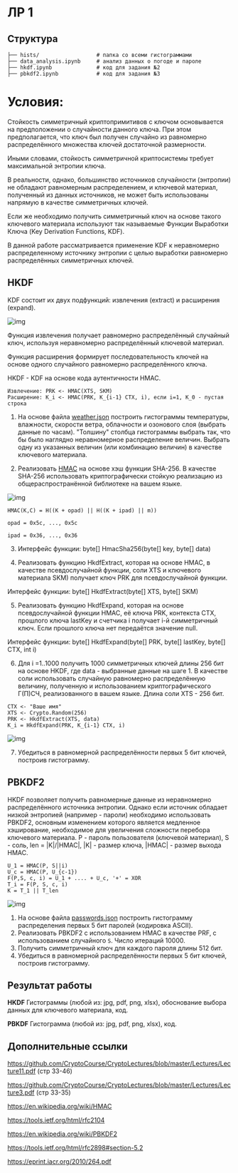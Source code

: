 # ЛР 1

## Структура 
```
├── hists/                  # папка со всеми гистограммами
├── data_analysis.ipynb     # анализ данных о погоде и пароле
├── hkdf.ipynb              # код для задания №2 
├── pbkdf2.ipynb            # код для задания №3
```

# Условия:
Стойкость симметричный криптопримитивов с ключом основывается на предположении о случайности данного ключа. При этом предполагается, что ключ был получен случайно из равномерно распределённого множества ключей достаточной размерности.

Иными словами, стойкость симметричной криптосистемы требует максимальной энтропии ключа.

В реальности, однако, большинство источников случайности (энтропии) не обладают равномерным распределением, и ключевой материал, полученный из данных источников, не может быть использованы напрямую в качестве симметричных ключей.

Если же необходимо получить симметричный ключ на основе такого ключевого материала используют так называемые Функции Выработки Ключа (Key Derivation Functions, KDF).

В данной работе рассматривается применение KDF к неравномерно распределенному источнику энтропии с целью выработки равномерно распределённых симметричных ключей.

## HKDF

KDF состоит их двух подфункций: извлечения (extract) и расширения (expand).

![img](https://www.researchgate.net/profile/Chai_Wen_Chuah/publication/287478235/figure/download/fig2/AS:485409286299648@1492742000050/Extract-then-expand-model-for-KDFs.png)

Функция извлечения получает равномерно распределённый случайный ключ, используя неравномерно распределённый ключевой материал.

Функция расширения формирует последовательность ключей на основе одного случайного равномерно распределённого ключа.

HKDF - KDF на основе кода аутентичности HMAC. 
```
Извлечение: PRK <- HMAC(XTS, SKM)
Расширение: K_i <- HMAC(PRK, К_{i-1} CTX, i), если i=1, K_0 - пустая строка
```

1. На основе файла [weather.json](https://github.com/CryptoCourse/CryptoLabs/blob/master/Impl/weather.json) построить гистограммы температуры, влажности, скорости ветра, облачности и озонового слоя (выбрать данные по часам). "Толшину" столбца гистограммы выбрать так, что бы было наглядно неравномерное распределение величин. Выбрать одну из указанных величин (или комбинацию величин) в качестве ключевого материала.

2. Реализовать [HMAC](https://en.wikipedia.org/wiki/HMAC) на основе хэш функции SHA-256. В качестве SHA-256 использовать криптографически стойкую реализацию из общераспространённой библиотеке на вашем языке.

![img](https://encrypted-tbn0.gstatic.com/images?q=tbn%3AANd9GcR45Fu58KVP7gP_YF4SnuWl0kR5hYwawtMpiIpVBqUHU4RtYmGa)

`HMAC(K,C) = H((K + opad) || H((K + ipad) || m))`

`opad = 0x5c, ..., 0x5c`

`ipad = 0x36, ..., 0x36`

3. Интерфейс функции: byte[] HmacSha256(byte[] key, byte[] data)

4. Реализовать функцию HkdfExtract, которая на основе HMAC, в качестве псевдослучайной функции, соли XTS и ключевого материала SKM) получает ключ PRK для псевдослучайной функции.

Интерфейс функции: byte[] HkdfExtract(byte[] XTS, byte[] SKM)

5. Реализовать функцию HkdfExpand, которая на основе псевдослучайной функции HMAC, её ключа PRK, контекста CTX, прошлого ключа lastKey и счетчика i получает i-й симметричный ключ. Если прошлого ключа нет передаётся значение null.

Интерфейс функции: byte[] HkdfExpand(byte[] PRK, byte[] lastKey, byte[] CTX, int i)

6. Для i =1..1000 получить 1000 симметричных ключей длины 256 бит на основе HKDF, где data - выбранные данные на шаге 1.
В качестве соли использовать случайную равномерно распределённую величину, полученную и использованием криптографического Г(П)СЧ, реализованного в вашем языке. Длина соли XTS - 256 бит.

```
CTX <- "Ваше имя"
XTS <- Crypto.Random(256)
PRK <- HkdfExtract(XTS, data)
K_i = HkdfExpand(PRK, K_{i-1} CTX, i)
```

![img](https://webee.technion.ac.il/~hugo/kdf/hkdf-fig.jpg)

7. Убедиться в равномерной распределённости первых 5 бит ключей, построив гистограмму.

## PBKDF2

HKDF позволяет получить равномерные данные из неравномерно распределённого источника энтропии. Однако если источник обладает низкой энтропией (например - пароли)
необходимо использовать PBKDF2, основным изменением которого является медленное хэширование, необходимое для увеличения сложности перебора ключевого материала.
P - пароль пользователя (ключевой материал), S - соль, len = |K|/|HMAC|, |K| - размер ключа, |HMAC| - размер выхода HMAC.

```
U_1 = HMAC(P, S||i)
U_c = HMAC(P, U_{c-1})
F(P,S, c, i) = U_1 + .... + U_c, '+' = XOR
T_i = F(P, S, c, i)
K = T_1 || T_len
```

![img](https://upload.wikimedia.org/wikipedia/commons/7/70/Pbkdf2_nist.png)

1. На основе файла [passwords.json](https://github.com/CryptoCourse/CryptoLabs/blob/master/Impl/passwords.json) построить гистограмму распределения первых 5 бит паролей (кодировка ASCII).
2. Реализовать PBKDF2 с использованием HMAC в качестве PRF, с использованием случайного `S`. Число итераций 10000.
3. Получить симметричный ключ для каждого пароля длины 512 бит.
4. Убедиться в равномерной распределённости первых 5 бит ключей, построив гистограмму.

## Результат работы
**HKDF** Гистограммы (любой из: jpg, pdf, png, xlsx), обоснование выбора данных для ключевого материала, код.

**PBKDF** Гистограмма (любой из: jpg, pdf, png, xlsx), код.

## Дополнительные ссылки
https://github.com/CryptoCourse/CryptoLectures/blob/master/Lectures/Lecture11.pdf (стр 33-46)

https://github.com/CryptoCourse/CryptoLectures/blob/master/Lectures/Lecture3.pdf (стр 33-35)

https://en.wikipedia.org/wiki/HMAC

https://tools.ietf.org/html/rfc2104

https://en.wikipedia.org/wiki/PBKDF2

https://tools.ietf.org/html/rfc2898#section-5.2

https://eprint.iacr.org/2010/264.pdf